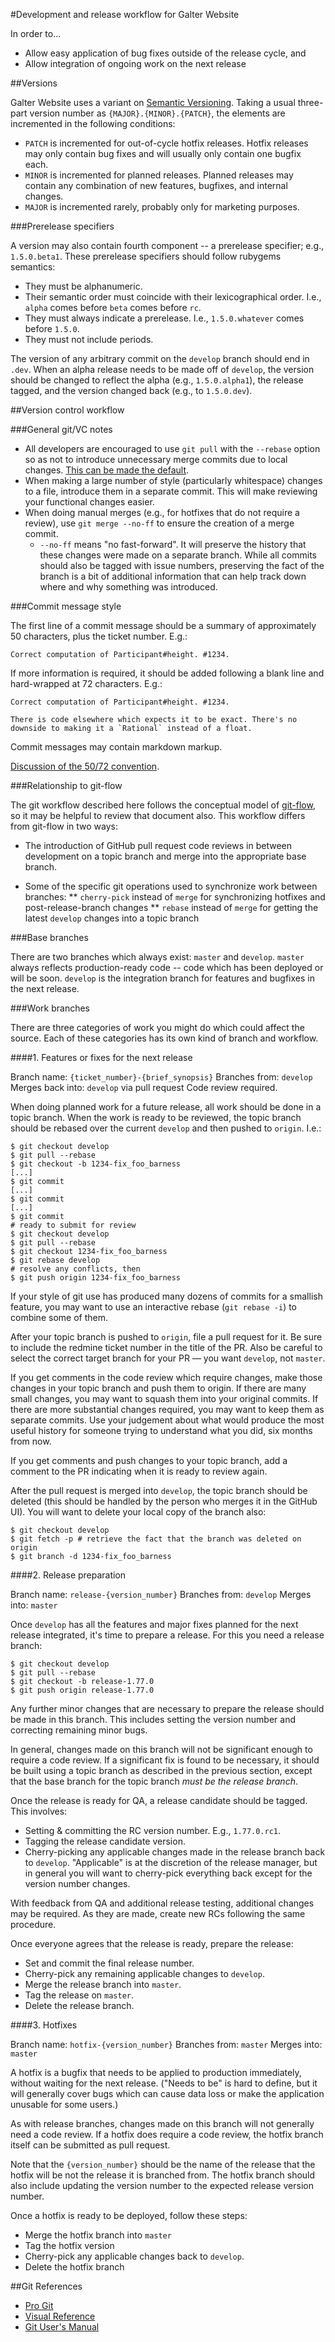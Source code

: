 #Development and release workflow for Galter Website

In order to...

* Allow easy application of bug fixes outside of the release cycle, and
* Allow integration of ongoing work on the next release

##Versions

Galter Website uses a variant on [Semantic Versioning](http://semver.org). Taking a usual three-part version number as `{MAJOR}.{MINOR}.{PATCH}`, the elements are incremented in the following conditions:

* `PATCH` is incremented for out-of-cycle hotfix releases. Hotfix releases may only contain bug fixes and will usually only contain one bugfix each.
* `MINOR` is incremented for planned releases. Planned releases may contain any combination of new features, bugfixes, and internal changes.
* `MAJOR` is incremented rarely, probably only for marketing purposes.

###Prerelease specifiers

A version may also contain fourth component -- a prerelease specifier; e.g., `1.5.0.beta1`. These prerelease specifiers should follow rubygems semantics:

* They must be alphanumeric.
* Their semantic order must coincide with their lexicographical order. I.e., `alpha` comes before `beta` comes before `rc`.
* They must always indicate a prerelease. I.e., `1.5.0.whatever` comes before `1.5.0`.
* They must not include periods.

The version of any arbitrary commit on the `develop` branch should end in `.dev`. When an alpha release needs to be made off of `develop`, the version should be changed to reflect the alpha (e.g., `1.5.0.alpha1`), the release tagged, and the version changed back (e.g., to `1.5.0.dev`).

##Version control workflow

###General git/VC notes

* All developers are encouraged to use `git pull` with the `--rebase` option so as not to introduce unnecessary merge commits due to local changes. [This can be made the default](http://mislav.uniqpath.com/2013/02/merge-vs-rebase/).
* When making a large number of style (particularly whitespace) changes to a file, introduce them in a separate commit. This will make reviewing your functional changes easier.
* When doing manual merges (e.g., for hotfixes that do not require a review), use `git merge --no-ff` to ensure the creation of a merge commit.
  * `--no-ff` means "no fast-forward". It will preserve the history that these changes were made on a separate branch. While all commits should also be tagged with issue numbers, preserving the fact of the branch is a bit of additional information that can help track down where and why something was introduced.


###Commit message style

The first line of a commit message should be a summary of approximately 50 characters, plus the ticket number. E.g.:

`Correct computation of Participant#height. #1234.`

If more information is required, it should be added following a blank line and hard-wrapped at 72 characters. E.g.:

```
Correct computation of Participant#height. #1234.

There is code elsewhere which expects it to be exact. There's no
downside to making it a `Rational` instead of a float.
```

Commit messages may contain markdown markup.

[Discussion of the 50/72 convention](http://tbaggery.com/2008/04/19/a-note-about-git-commit-messages.html).

###Relationship to git-flow

The git workflow described here follows the conceptual model of [git-flow](http://nvie.com/posts/a-successful-git-branching-model/), so it may be helpful to review that document also. This workflow differs from git-flow in two ways:

* The introduction of GitHub pull request code reviews in between development
  on a topic branch and merge into the appropriate base branch.

* Some of the specific git operations used to synchronize work between branches:
** `cherry-pick` instead of `merge` for synchronizing hotfixes and post-release-branch changes
** `rebase` instead of `merge` for getting the latest `develop` changes into a topic branch

###Base branches

There are two branches which always exist: `master` and `develop`. `master` always reflects production-ready code -- code which has been deployed or will be soon. `develop` is the integration branch for features and bugfixes in the next release.

###Work branches

There are three categories of work you might do which could affect the source. Each of these categories has its own kind of branch and workflow.

####1. Features or fixes for the next release

Branch name: `{ticket_number}-{brief_synopsis}`
Branches from: `develop`
Merges back into: `develop` via pull request
Code review required.

When doing planned work for a future release, all work should be done in a topic branch. When the work is ready to be reviewed, the topic branch should be rebased over the current `develop` and then pushed to `origin`. I.e.:

```
$ git checkout develop
$ git pull --rebase
$ git checkout -b 1234-fix_foo_barness
[...]
$ git commit
[...]
$ git commit
[...]
$ git commit
# ready to submit for review
$ git checkout develop
$ git pull --rebase
$ git checkout 1234-fix_foo_barness
$ git rebase develop
# resolve any conflicts, then
$ git push origin 1234-fix_foo_barness
```

If your style of git use has produced many dozens of commits for a smallish feature, you may want to use an interactive rebase (`git rebase -i`) to combine some of them.

After your topic branch is pushed to `origin`, file a pull request for it. Be sure to include the redmine ticket number in the title of the PR. Also be careful to select the correct target branch for your PR — you want `develop`, not `master`.

If you get comments in the code review which require changes, make those changes in your topic branch and push them to origin. If there are many small changes, you may want to squash them into your original commits. If there are more substantial changes required, you may want to keep them as separate commits. Use your judgement about what would produce the most useful history for someone trying to understand what you did, six months from now.

If you get comments and push changes to your topic branch, add a comment to the PR indicating when it is ready to review again.

After the pull request is merged into `develop`, the topic branch should be deleted (this should be handled by the person who merges it in the GitHub UI). You will want to delete your local copy of the branch also:

```
$ git checkout develop
$ git fetch -p # retrieve the fact that the branch was deleted on origin
$ git branch -d 1234-fix_foo_barness
```

####2. Release preparation

Branch name: `release-{version_number}`
Branches from: `develop`
Merges into: `master`

Once `develop` has all the features and major fixes planned for the next release integrated, it's time to prepare a release. For this you need a release branch:

```
$ git checkout develop
$ git pull --rebase
$ git checkout -b release-1.77.0
$ git push origin release-1.77.0
```

Any further minor changes that are necessary to prepare the release should be made in this branch. This includes setting the version number and correcting remaining minor bugs.

In general, changes made on this branch will not be significant enough to require a code review. If a significant fix is found to be necessary, it should be built using a topic branch as described in the previous section, except that the base branch for the topic branch _must be the release branch_.

Once the release is ready for QA, a release candidate should be tagged. This involves:

* Setting & committing the RC version number. E.g., `1.77.0.rc1`.
* Tagging the release candidate version.
* Cherry-picking any applicable changes made in the release branch back to `develop`. "Applicable" is at the discretion of the release manager, but in general you will want to cherry-pick everything back except for the version number changes.

With feedback from QA and additional release testing, additional changes may be required. As they are made, create new RCs following the same procedure.

Once everyone agrees that the release is ready, prepare the release:

* Set and commit the final release number.
* Cherry-pick any remaining applicable changes to `develop`.
* Merge the release branch into `master`.
* Tag the release on `master`.
* Delete the release branch.

####3. Hotfixes

Branch name: `hotfix-{version_number}`
Branches from: `master`
Merges into: `master`

A hotfix is a bugfix that needs to be applied to production immediately, without waiting for the next release. ("Needs to be" is hard to define, but it will generally cover bugs which can cause data loss or make the application unusable for some users.)

As with release branches, changes made on this branch will not generally need a code review. If a hotfix does require a code review, the hotfix branch itself can be submitted as pull request.

Note that the `{version_number}` should be the name of the release that the hotfix will be not the release it is branched from. The hotfix branch should also include updating the version number to the expected release version number.

Once a hotfix is ready to be deployed, follow these steps:

* Merge the hotfix branch into `master`
* Tag the hotfix version
* Cherry-pick any applicable changes back to `develop`.
* Delete the hotfix branch

##Git References

* [Pro Git](http://git-scm.com/book)
* [Visual Reference](http://marklodato.github.io/visual-git-guide/index-en.html)
* [Git User's Manual](https://www.kernel.org/pub/software/scm/git/docs/user-manual.html)
